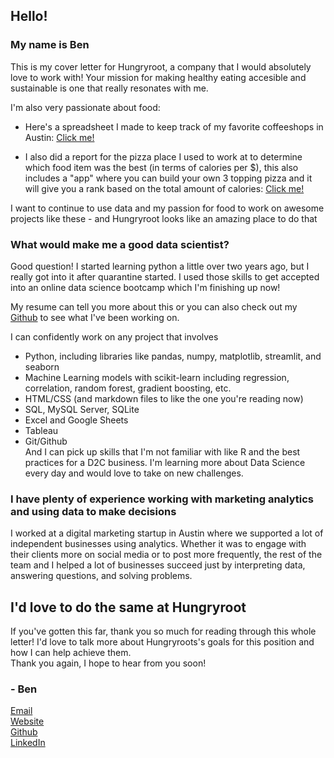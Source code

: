 ## Hello!

### My name is Ben    
This is my cover letter for Hungryroot, a company that I would absolutely love to work with! Your mission for making healthy eating accesible and sustainable is one that really resonates with me. 

I'm also very passionate about food: 

- Here's a spreadsheet I made to keep track of my favorite coffeeshops in Austin: [Click me!](https://docs.google.com/spreadsheets/d/1ej90jWdd38xZb2M440tFu2RBhw0qJF92Jl6uLJeZU5A/edit#gid=0)

- I also did a report for the pizza place I used to work at to determine which food item was the best (in terms of calories per $), this also includes a "app" where you can build your own 3 topping pizza and it will give you a rank based on the total amount of calories: [Click me!](https://benchamblee.blog/2020/03/25/239/) 
       
I want to continue to use data and my passion for food to work on awesome projects like these - and Hungryroot looks like an amazing place to do that

### What would make me a good data scientist? 
Good question! I started learning python a little over two years ago, but I really got into it after quarantine started. I used those skills to get accepted into an online data science bootcamp which I'm finishing up now!

My resume can tell you more about this or you can also check out my [Github](https://github.com/Bench-amblee?tab=repositories) to see what I've been working on. 

I can confidently work on any project that involves
- Python, including libraries like pandas, numpy, matplotlib, streamlit, and seaborn
- Machine Learning models with scikit-learn including regression, correlation, random forest, gradient boosting, etc.
- HTML/CSS (and markdown files to like the one you're reading now)
- SQL, MySQL Server, SQLite
- Excel and Google Sheets
- Tableau
- Git/Github  
And I can pick up skills that I'm not familiar with like R and the best practices for a D2C business. I'm learning more about Data Science every day and would love to take on new challenges.

### I have plenty of experience working with marketing analytics and using data to make decisions
I worked at a digital marketing startup in Austin where we supported a lot of independent businesses using analytics.
Whether it was to engage with their clients more on social media or to post more frequently, the rest of the team and I helped a lot of businesses succeed just by interpreting data, answering questions, and solving problems. 
## I'd love to do the same at Hungryroot
If you've gotten this far, thank you so much for reading through this whole letter! I'd love to talk more about Hungryroots's goals for this position and how I can help achieve them.      
Thank you again, I hope to hear from you soon!  
### - Ben    

[Email](ben@benchamblee.blog)   
[Website](https://benchamblee.blog/)    
[Github](https://github.com/Bench-amblee)    
[LinkedIn](https://www.linkedin.com/in/ben-chamblee-he-him-354245a3/)    
